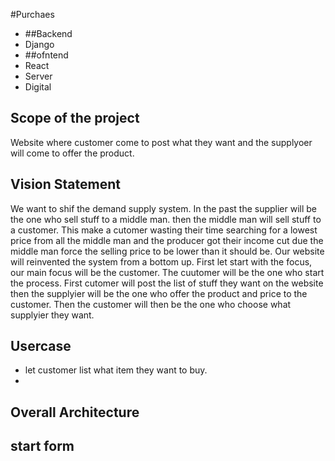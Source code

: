 #Purchaes

- ##Backend
 - Django 
- ##ofntend
 - React
- Server
 - Digital 
 
## Scope of the project
 Website where customer come to post what they want and the supplyoer will come to offer the product.
## Vision Statement
 We want to shif the demand supply system. In the past the supplier will be the one who sell stuff to a middle man. then the middle man will sell stuff to a customer. This make a cutomer wasting their time searching for a lowest price from all the middle man and the producer got their income cut due the middle man force the selling price to be lower than it should be. Our website will reinvented the system from a bottom up. First let start with the focus, our main focus will be the customer. The cuutomer will be the one who start the process. First cutomer will post the list of stuff they want on the website then the supplyier will be the one who offer the product and price to the customer. Then the customer will then be the one who choose what supplyier they want.
## Usercase
 - let customer list what item they want to buy.
 - 

## Overall Architecture 

## start form
